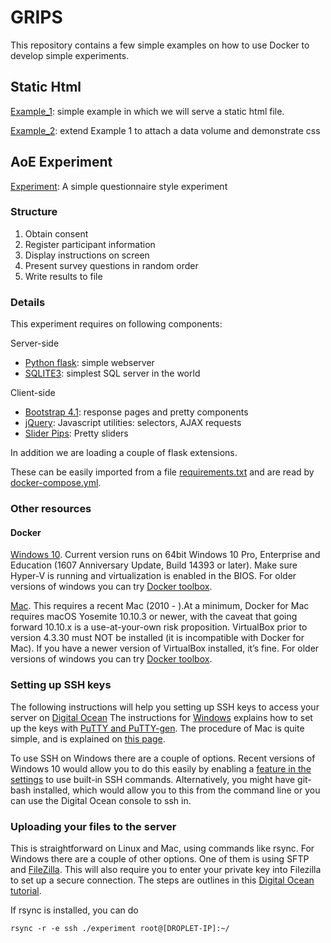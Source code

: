 # GRIPS
This repository contains a few simple examples on how to use Docker to develop simple experiments.

## Static Html
[Example_1](/example_1): simple example in which we will serve a static html file.

[Example_2](/example_2): extend Example 1 to attach a data volume and demonstrate css


## AoE Experiment
[Experiment](/experiment): A simple questionnaire style experiment

### Structure
1. Obtain consent
2. Register participant information
3. Display instructions on screen
4. Present survey questions in random order
5. Write results to file

### Details
This experiment requires on following components:

Server-side
* [Python flask](http://flask.pocoo.org/): simple webserver
* [SQLITE3](https://www.sqlite.org/index.html): simplest SQL server in the world

Client-side
* [Bootstrap 4.1](https://getbootstrap.com/): response pages and pretty components
* [jQuery](https://jquery.com/): Javascript utilities: selectors, AJAX requests
* [Slider Pips](http://simeydotme.github.io/jQuery-ui-Slider-Pips/): Pretty sliders


In addition we are loading a couple of flask extensions. 

These can be easily imported from a file [requirements.txt](/experiment/requirements.txt)
 and are read by [docker-compose.yml](/experiment/docker-compose.yml).

### Other resources
#### Docker
[Windows 10](https://docs.docker.com/docker-for-windows/install/). 
Current version runs on 64bit Windows 10 Pro, Enterprise and Education (1607 Anniversary Update, Build 14393 or later).
Make sure Hyper-V is running and virtualization is enabled in the BIOS.
For older versions of windows you can try [Docker toolbox](https://docs.docker.com/toolbox/toolbox_install_windows/
).

[Mac](https://docs.docker.com/docker-for-mac/install/). 
This requires a recent Mac (2010 - ).At a minimum, Docker for Mac requires macOS Yosemite 10.10.3 or newer, with the caveat that going forward 10.10.x is a use-at-your-own risk proposition. VirtualBox prior to version 4.3.30 must NOT be installed (it is incompatible with Docker for Mac). If you have a newer version of VirtualBox installed, it’s fine.
For older versions of windows you can try [Docker toolbox](https://docs.docker.com/toolbox/toolbox_install_mac/
).


### Setting up SSH keys
The following instructions will help you setting up SSH keys to access your server on [Digital Ocean](https://www.digitalocean.com)
The instructions for [Windows](https://www.digitalocean.com/community/tutorials/how-to-use-ssh-keys-with-putty-on-digitalocean-droplets-windows-users) explains how to set up the keys with [PuTTY and PuTTY-gen](http://www.chiark.greenend.org.uk/~sgtatham/putty/download.html). The procedure of Mac is quite simple, and is explained on [this page](https://www.digitalocean.com/community/tutorials/how-to-use-ssh-keys-with-digitalocean-droplets
).




To use SSH on Windows there are a couple of options. Recent versions of Windows 10 would allow you to do this easily by
enabling a [feature in the settings](https://www.howtogeek.com/336775/how-to-enable-and-use-windows-10s-built-in-ssh-commands/
) to use built-in SSH commands. Alternatively, you might have git-bash installed, which would allow you to this from the command line or
you can use the Digital Ocean console to ssh in.


### Uploading your files to the server
This is straightforward on Linux and Mac, using commands like rsync. For Windows there are a couple of other options.
One of them is using SFTP and [FileZilla](https://filezilla-project.org/).  This will also require you to enter your private key into Filezilla to set up a secure connection. The steps are outlines in this [Digital Ocean tutorial](https://www.digitalocean.com/community/tutorials/how-to-use-filezilla-to-transfer-and-manage-files-securely-on-your-vps).

If rsync is installed, you can do
```Shell
rsync -r -e ssh ./experiment root@[DROPLET-IP]:~/
```



